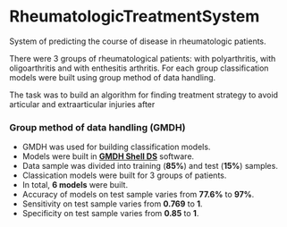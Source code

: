 # RheumatologicTreatmentSystem
System of predicting the course of disease in rheumatologic patients.

There were 3 groups of rheumatological patients: with polyarthritis, with oligoarthritis and with enthesitis arthritis. For each group classification models were built using group method of data handling.

The task was to build an algorithm for finding treatment strategy to avoid articular and extraarticular injuries after

### Group method of data handling (GMDH)
- GMDH was used for building classification models. 
- Models were built in <a href="https://gmdhsoftware.com/docs/">**GMDH Shell DS**</a> software.
- Data sample was divided into training (<b>85%</b>) and test (<b>15%</b>) samples.
- Classication models were built for 3 groups of patients.
- In total, <b>6 models</b> were built.
- Accuracy of models on test sample varies from <b>77.6%</b> to <b>97%</b>.
- Sensitivity on test sample varies from <b>0.769</b> to <b>1</b>.
- Specificity on test sample varies from <b>0.85</b> to <b>1</b>.
